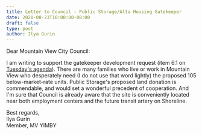 ```yaml
---
title: Letter to Council - Public Storage/Alta Housing Gatekeeper
date: 2020-08-23T10:00:00-08:00
draft: false
type: post
author: Ilya Gurin
---
```


Dear Mountain View City Council:

I am writing to support the gatekeeper development request (item 6.1 on [Tuesday's agenda](https://mountainview.legistar.com/MeetingDetail.aspx?ID=790148&GUID=3BA719BC-193F-454D-91B9-7155AE0C5C14)). There are many families who live or work in Mountain View who desperately need (I do not use that word lightly) the proposed 105 below-market-rate units. Public Storage's proposed land donation is commendable, and would set a wonderful precedent of cooperation. And I'm sure that Council is already aware that the site is conveniently located near both employment centers and the future transit artery on Shoreline.  
  
Best regards,  
Ilya Gurin  
Member, MV YIMBY  
